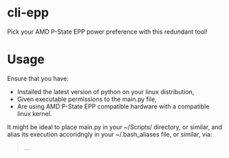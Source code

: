 # cli-epp
Pick your AMD P-State EPP power preference with this redundant tool!

# Usage
Ensure that you have:
* Installed the latest version of python on your linux distribution,
* Given executable permissions to the main.py file,
* Are using AMD P-State EPP compatible hardware with a compatible linux kernel.

It might be ideal to place main.py in your ~/Scripts/ directory, or similar, and alias its execution accoridngly in your ~/.bash_aliases file, or similar, via:
> ...

